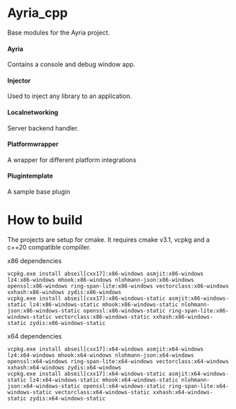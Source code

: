 # Ayria_cpp
Base modules for the Ayria project.

#### **Ayria**
Contains a console and debug window app.

#### **Injector** 
Used to inject any library to an application.

#### **Localnetworking** 
Server backend handler.

#### **Platformwrapper** 
A wrapper for different platform integrations

#### **Plugintemplate**
A sample base plugin

# How to build
The projects are setup for cmake. It requires cmake v3.1, vcpkg and a c++20 compatible compiller.

x86 dependencies
```
vcpkg.exe install abseil[cxx17]:x86-windows asmjit:x86-windows lz4:x86-windows mhook:x86-windows nlohmann-json:x86-windows openssl:x86-windows ring-span-lite:x86-windows vectorclass:x86-windows xxhash:x86-windows zydis:x86-windows 
vcpkg.exe install abseil[cxx17]:x86-windows-static asmjit:x86-windows-static lz4:x86-windows-static mhook:x86-windows-static nlohmann-json:x86-windows-static openssl:x86-windows-static ring-span-lite:x86-windows-static vectorclass:x86-windows-static xxhash:x86-windows-static zydis:x86-windows-static 
```
x64 dependencies
```
vcpkg.exe install abseil[cxx17]:x64-windows asmjit:x64-windows lz4:x64-windows mhook:x64-windows nlohmann-json:x64-windows openssl:x64-windows ring-span-lite:x64-windows vectorclass:x64-windows xxhash:x64-windows zydis:x64-windows 
vcpkg.exe install abseil[cxx17]:x64-windows-static asmjit:x64-windows-static lz4:x64-windows-static mhook:x64-windows-static nlohmann-json:x64-windows-static openssl:x64-windows-static ring-span-lite:x64-windows-static vectorclass:x64-windows-static xxhash:x64-windows-static zydis:x64-windows-static
```
